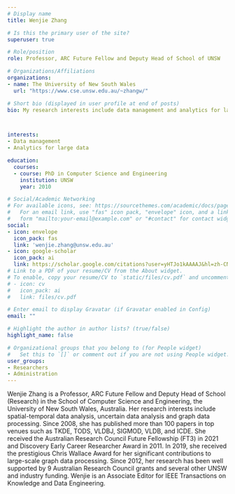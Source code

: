 ```yaml
---
# Display name
title: Wenjie Zhang

# Is this the primary user of the site?
superuser: true

# Role/position
role: Professor, ARC Future Fellow and Deputy Head of School of UNSW

# Organizations/Affiliations
organizations:
- name: The University of New South Wales
  url: "https://www.cse.unsw.edu.au/~zhangw/"

# Short bio (displayed in user profile at end of posts)
bio: My research interests include data management and analytics for large data, especially for graph/network, spatial-temporal and image data.



interests:
- Data management
- Analytics for large data

education:
  courses:
  - course: PhD in Computer Science and Engineering
    institution: UNSW
    year: 2010

# Social/Academic Networking
# For available icons, see: https://sourcethemes.com/academic/docs/page-builder/#icons
#   For an email link, use "fas" icon pack, "envelope" icon, and a link in the
#   form "mailto:your-email@example.com" or "#contact" for contact widget.
social:
- icon: envelope
  icon_pack: fas
  link: 'wenjie.zhang@unsw.edu.au'
- icon: google-scholar
  icon_pack: ai
  link: https://scholar.google.com/citations?user=yHTJo1kAAAAJ&hl=zh-CN
# Link to a PDF of your resume/CV from the About widget.
# To enable, copy your resume/CV to `static/files/cv.pdf` and uncomment the lines below.
# - icon: cv
#   icon_pack: ai
#   link: files/cv.pdf

# Enter email to display Gravatar (if Gravatar enabled in Config)
email: ""

# Highlight the author in author lists? (true/false)
highlight_name: false

# Organizational groups that you belong to (for People widget)
#   Set this to `[]` or comment out if you are not using People widget.
user_groups:
- Researchers
- Administration
---
```


Wenjie Zhang is a Professor, ARC Future Fellow and Deputy Head of School (Research) in the School of Computer Science and Engineering, the University of New South Wales, Australia. Her research interests include spatial-temporal data analysis, uncertain data analysis and graph data processing. Since 2008, she has published more than 100 papers in top venues such as TKDE, TODS, VLDBJ, SIGMOD, VLDB, and ICDE. She received the Australian Research Council Future Fellowship (FT3) in 2021 and Discovery Early Career Researcher Award in 2011. In 2019, she received the prestigious Chris Wallace Award for her significant contributions to large-scale graph data processing. Since 2012, her research has been well supported by 9 Australian Research Council grants and several other UNSW and industry funding. Wenjie is an Associate Editor for IEEE Transactions on Knowledge and Data Engineering. 
